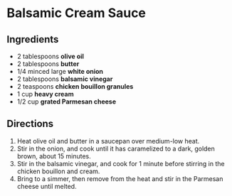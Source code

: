 # Balsamic Cream Sauce

## Ingredients

* 2 tablespoons __olive oil__
* 2 tablespoons __butter__
* 1/4 minced large __white onion__
* 2 tablespoons __balsamic vinegar__
* 2 teaspoons __chicken bouillon granules__
* 1 cup __heavy cream__
* 1/2 cup __grated Parmesan cheese__

## Directions

1. Heat olive oil and butter in a saucepan over medium-low heat. 
2. Stir in the onion, and cook until it has caramelized to a dark, golden brown, about 15 minutes. 
3. Stir in the balsamic vinegar, and cook for 1 minute before stirring in the chicken bouillon and cream. 
4. Bring to a simmer, then remove from the heat and stir in the Parmesan cheese until melted.
